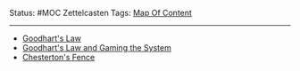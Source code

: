 Status: #MOC 
Zettelcasten Tags: [Map Of Content](Map%20Of%20Content.md)

---

* [Goodhart's Law](../slip-box/Goodhart's%20Law.md)
* [Goodhart's Law and Gaming the System](../slip-box/Goodhart's%20Law%20and%20Gaming%20the%20System.md)
* [Chesterton's Fence](../slip-box/Chesterton's%20Fence.md)
